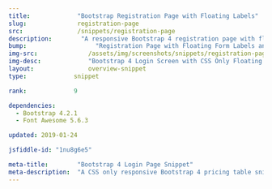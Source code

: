 ```yaml
---
title:             "Bootstrap Registration Page with Floating Labels"
slug:              registration-page
src:               /snippets/registration-page
description:	    "A responsive Bootstrap 4 registration page with floating form labels and social sign up buttons"
bump:			        "Registration Page with Floating Form Labels and Splash Image"
img-src:	    	  /assets/img/screenshots/snippets/registration-page.jpg
img-desc:		      "Bootstrap 4 Login Screen with CSS Only Floating Form Labels and Social Logins"
layout:		    	  overview-snippet
type:             snippet

rank:             9

dependencies:     
  - Bootstrap 4.2.1
  - Font Awesome 5.6.3

updated: 2019-01-24

jsfiddle-id: "1nu8g6e5"

meta-title:        "Bootstrap 4 Login Page Snippet"
meta-description:  "A CSS only responsive Bootstrap 4 pricing table snippet with hover effects, custom buttons, and Font Awesome icons."
---
```

